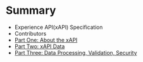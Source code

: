 # Summary

* Experience API(xAPI) Specification
* Contributors
* [Part One: About the xAPI](xAPI-About.md#partone)
* [Part Two: xAPI Data](xAPI-Data.md#parttwo)
* [Part Three: Data Processing, Validation, Security](xAPI-Communication.md#partthree)

